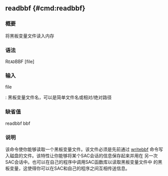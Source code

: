 ## readbbf {#cmd:readbbf}

### 概要

将黑板变量文件读入内存

### 语法

R`EAD`BBF \[file\]

### 输入

file

:   黑板变量文件名，可以是简单文件名或相对/绝对路径

### 缺省值

readbbf bbf

### 说明

该命令使你能够读取一个黑板变量文件。该文件必须是先前通过
[writebbf](/commands/writebbf.md)
命令写入磁盘的文件。该特性让你能够将某个SAC会话的信息保存起来并用在
另一次SAC会话中。也可以在自己的程序中调用SAC函数库以读取黑板变量文件中
的黑板变量，这使得你可以在SAC和自己的程序之间互相传送信息。
